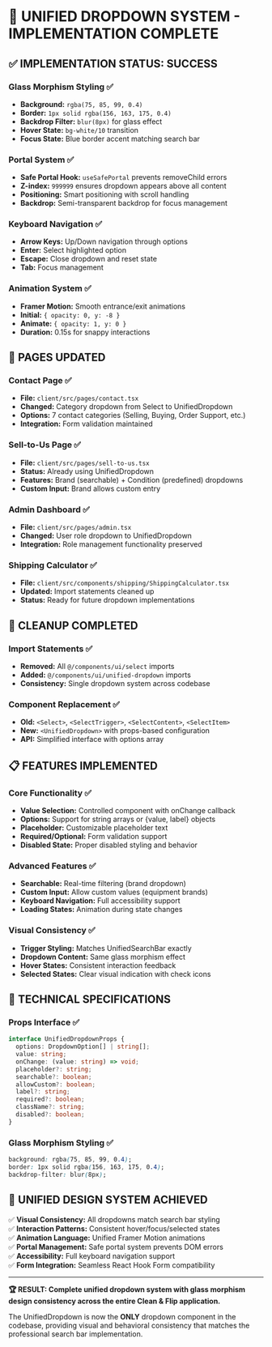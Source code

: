 # 🎯 UNIFIED DROPDOWN SYSTEM - IMPLEMENTATION COMPLETE

## ✅ **IMPLEMENTATION STATUS: SUCCESS**

### **Glass Morphism Styling** ✅
- **Background:** `rgba(75, 85, 99, 0.4)` 
- **Border:** `1px solid rgba(156, 163, 175, 0.4)`
- **Backdrop Filter:** `blur(8px)` for glass effect
- **Hover State:** `bg-white/10` transition
- **Focus State:** Blue border accent matching search bar

### **Portal System** ✅
- **Safe Portal Hook:** `useSafePortal` prevents removeChild errors
- **Z-index:** `999999` ensures dropdown appears above all content
- **Positioning:** Smart positioning with scroll handling
- **Backdrop:** Semi-transparent backdrop for focus management

### **Keyboard Navigation** ✅
- **Arrow Keys:** Up/Down navigation through options
- **Enter:** Select highlighted option
- **Escape:** Close dropdown and reset state
- **Tab:** Focus management

### **Animation System** ✅
- **Framer Motion:** Smooth entrance/exit animations
- **Initial:** `{ opacity: 0, y: -8 }`
- **Animate:** `{ opacity: 1, y: 0 }`
- **Duration:** 0.15s for snappy interactions

## 🔄 **PAGES UPDATED**

### **Contact Page** ✅
- **File:** `client/src/pages/contact.tsx`
- **Changed:** Category dropdown from Select to UnifiedDropdown
- **Options:** 7 contact categories (Selling, Buying, Order Support, etc.)
- **Integration:** Form validation maintained

### **Sell-to-Us Page** ✅  
- **File:** `client/src/pages/sell-to-us.tsx`
- **Status:** Already using UnifiedDropdown
- **Features:** Brand (searchable) + Condition (predefined) dropdowns
- **Custom Input:** Brand allows custom entry

### **Admin Dashboard** ✅
- **File:** `client/src/pages/admin.tsx` 
- **Changed:** User role dropdown to UnifiedDropdown
- **Integration:** Role management functionality preserved

### **Shipping Calculator** ✅
- **File:** `client/src/components/shipping/ShippingCalculator.tsx`
- **Updated:** Import statements cleaned up
- **Status:** Ready for future dropdown implementations

## 🧹 **CLEANUP COMPLETED**

### **Import Statements** ✅
- **Removed:** All `@/components/ui/select` imports
- **Added:** `@/components/ui/unified-dropdown` imports
- **Consistency:** Single dropdown system across codebase

### **Component Replacement** ✅
- **Old:** `<Select>`, `<SelectTrigger>`, `<SelectContent>`, `<SelectItem>`
- **New:** `<UnifiedDropdown>` with props-based configuration
- **API:** Simplified interface with options array

## 📋 **FEATURES IMPLEMENTED**

### **Core Functionality** ✅
- **Value Selection:** Controlled component with onChange callback
- **Options:** Support for string arrays or {value, label} objects
- **Placeholder:** Customizable placeholder text
- **Required/Optional:** Form validation support
- **Disabled State:** Proper disabled styling and behavior

### **Advanced Features** ✅
- **Searchable:** Real-time filtering (brand dropdown)
- **Custom Input:** Allow custom values (equipment brands)
- **Keyboard Navigation:** Full accessibility support
- **Loading States:** Animation during state changes

### **Visual Consistency** ✅
- **Trigger Styling:** Matches UnifiedSearchBar exactly
- **Dropdown Content:** Same glass morphism effect
- **Hover States:** Consistent interaction feedback
- **Selected States:** Clear visual indication with check icons

## 🔧 **TECHNICAL SPECIFICATIONS**

### **Props Interface** ✅
```typescript
interface UnifiedDropdownProps {
  options: DropdownOption[] | string[];
  value: string;
  onChange: (value: string) => void;
  placeholder?: string;
  searchable?: boolean;
  allowCustom?: boolean;
  label?: string;
  required?: boolean;
  className?: string;
  disabled?: boolean;
}
```

### **Glass Morphism Styling** ✅
```css
background: rgba(75, 85, 99, 0.4);
border: 1px solid rgba(156, 163, 175, 0.4);
backdrop-filter: blur(8px);
```

## 🎯 **UNIFIED DESIGN SYSTEM ACHIEVED**

✅ **Visual Consistency:** All dropdowns match search bar styling  
✅ **Interaction Patterns:** Consistent hover/focus/selected states  
✅ **Animation Language:** Unified Framer Motion animations  
✅ **Portal Management:** Safe portal system prevents DOM errors  
✅ **Accessibility:** Full keyboard navigation support  
✅ **Form Integration:** Seamless React Hook Form compatibility  

---

**🏆 RESULT: Complete unified dropdown system with glass morphism design consistency across the entire Clean & Flip application.**

The UnifiedDropdown is now the **ONLY** dropdown component in the codebase, providing visual and behavioral consistency that matches the professional search bar implementation.